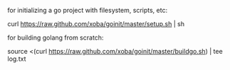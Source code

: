 for initializing a go project with filesystem, scripts, etc:

curl https://raw.github.com/xoba/goinit/master/setup.sh | sh

for building golang from scratch:

source <(curl https://raw.github.com/xoba/goinit/master/buildgo.sh) | tee log.txt

